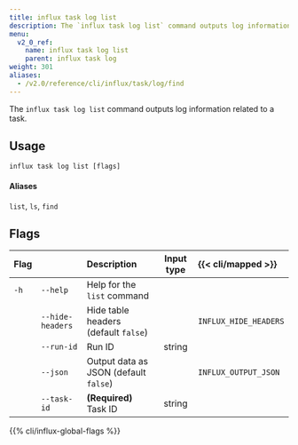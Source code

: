 ```yaml
---
title: influx task log list
description: The `influx task log list` command outputs log information related to a task.
menu:
  v2_0_ref:
    name: influx task log list
    parent: influx task log
weight: 301
aliases:
  - /v2.0/reference/cli/influx/task/log/find
---
```


The `influx task log list` command outputs log information related to a task.

## Usage
```
influx task log list [flags]
```

#### Aliases
`list`, `ls`, `find`

## Flags
| Flag |                  | Description                           | Input type  | {{< cli/mapped >}}    |
|:---- |:---              |:-----------                           |:----------: |:------------------    |
| `-h` | `--help`         | Help for the `list` command           |             |                       |
|      | `--hide-headers` | Hide table headers (default `false`)  |             | `INFLUX_HIDE_HEADERS` |
|      | `--run-id`       | Run ID                                | string      |                       |
|      | `--json`         | Output data as JSON (default `false`) |             | `INFLUX_OUTPUT_JSON`  |
|      | `--task-id`      | **(Required)** Task ID                | string      |                       |

{{% cli/influx-global-flags %}}
